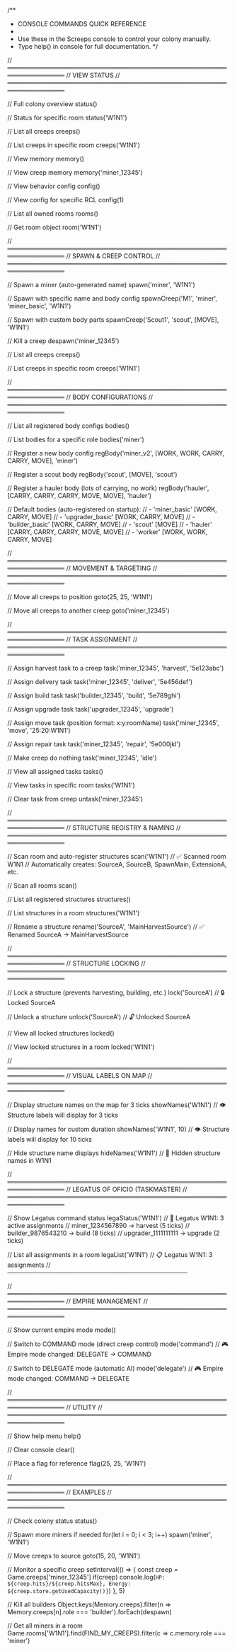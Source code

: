 /**
 * CONSOLE COMMANDS QUICK REFERENCE
 * 
 * Use these in the Screeps console to control your colony manually.
 * Type help() in console for full documentation.
 */

// ═══════════════════════════════════════════════════════════════
// VIEW STATUS
// ═══════════════════════════════════════════════════════════════

// Full colony overview
status()

// Status for specific room
status('W1N1')

// List all creeps
creeps()

// List creeps in specific room
creeps('W1N1')

// View memory
memory()

// View creep memory
memory('miner_12345')

// View behavior config
config()

// View config for specific RCL
config(1)

// List all owned rooms
rooms()

// Get room object
room('W1N1')

// ═══════════════════════════════════════════════════════════════
// SPAWN & CREEP CONTROL
// ═══════════════════════════════════════════════════════════════

// Spawn a miner (auto-generated name)
spawn('miner', 'W1N1')

// Spawn with specific name and body config
spawnCreep('M1', 'miner', 'miner_basic', 'W1N1')

// Spawn with custom body parts
spawnCreep('Scout1', 'scout', [MOVE], 'W1N1')

// Kill a creep
despawn('miner_12345')

// List all creeps
creeps()

// List creeps in specific room
creeps('W1N1')

// ═══════════════════════════════════════════════════════════════
// BODY CONFIGURATIONS
// ═══════════════════════════════════════════════════════════════

// List all registered body configs
bodies()

// List bodies for a specific role
bodies('miner')

// Register a new body config
regBody('miner_v2', [WORK, WORK, CARRY, CARRY, MOVE], 'miner')

// Register a scout body
regBody('scout', [MOVE], 'scout')

// Register a hauler body (lots of carrying, no work)
regBody('hauler', [CARRY, CARRY, CARRY, MOVE, MOVE], 'hauler')

// Default bodies (auto-registered on startup):
// - 'miner_basic'       [WORK, CARRY, MOVE]
// - 'upgrader_basic'    [WORK, CARRY, MOVE]
// - 'builder_basic'     [WORK, CARRY, MOVE]
// - 'scout'             [MOVE]
// - 'hauler'            [CARRY, CARRY, CARRY, MOVE, MOVE]
// - 'worker'            [WORK, WORK, CARRY, MOVE]

// ═══════════════════════════════════════════════════════════════
// MOVEMENT & TARGETING
// ═══════════════════════════════════════════════════════════════

// Move all creeps to position
goto(25, 25, 'W1N1')

// Move all creeps to another creep
goto('miner_12345')

// ═══════════════════════════════════════════════════════════════
// TASK ASSIGNMENT
// ═══════════════════════════════════════════════════════════════

// Assign harvest task to a creep
task('miner_12345', 'harvest', '5e123abc')

// Assign delivery task
task('miner_12345', 'deliver', '5e456def')

// Assign build task
task('builder_12345', 'build', '5e789ghi')

// Assign upgrade task
task('upgrader_12345', 'upgrade')

// Assign move task (position format: x:y:roomName)
task('miner_12345', 'move', '25:20:W1N1')

// Assign repair task
task('miner_12345', 'repair', '5e000jkl')

// Make creep do nothing
task('miner_12345', 'idle')

// View all assigned tasks
tasks()

// View tasks in specific room
tasks('W1N1')

// Clear task from creep
untask('miner_12345')

// ═══════════════════════════════════════════════════════════════
// STRUCTURE REGISTRY & NAMING
// ═══════════════════════════════════════════════════════════════

// Scan room and auto-register structures
scan('W1N1')
// ✅ Scanned room W1N1
// Automatically creates: SourceA, SourceB, SpawnMain, ExtensionA, etc.

// Scan all rooms
scan()

// List all registered structures
structures()

// List structures in a room
structures('W1N1')

// Rename a structure
rename('SourceA', 'MainHarvestSource')
// ✅ Renamed SourceA → MainHarvestSource

// ═══════════════════════════════════════════════════════════════
// STRUCTURE LOCKING
// ═══════════════════════════════════════════════════════════════

// Lock a structure (prevents harvesting, building, etc.)
lock('SourceA')
// 🔒 Locked SourceA

// Unlock a structure
unlock('SourceA')
// 🔓 Unlocked SourceA

// View all locked structures
locked()

// View locked structures in a room
locked('W1N1')

// ═══════════════════════════════════════════════════════════════
// VISUAL LABELS ON MAP
// ═══════════════════════════════════════════════════════════════

// Display structure names on the map for 3 ticks
showNames('W1N1')
// 👁️  Structure labels will display for 3 ticks

// Display names for custom duration
showNames('W1N1', 10)
// 👁️  Structure labels will display for 10 ticks

// Hide structure name displays
hideNames('W1N1')
// 🚫 Hidden structure names in W1N1

// ═══════════════════════════════════════════════════════════════
// LEGATUS OF OFICIO (TASKMASTER)
// ═══════════════════════════════════════════════════════════════

// Show Legatus command status
legaStatus('W1N1')
// 🎯 Legatus W1N1: 3 active assignments
// miner_1234567890 → harvest (5 ticks)
// builder_9876543210 → build (8 ticks)
// upgrader_1111111111 → upgrade (2 ticks)

// List all assignments in a room
legaList('W1N1')
// 📋 Legatus W1N1: 3 assignments
// ─────────────────────────────────────────

// ═══════════════════════════════════════════════════════════════
// EMPIRE MANAGEMENT
// ═══════════════════════════════════════════════════════════════

// Show current empire mode
mode()

// Switch to COMMAND mode (direct creep control)
mode('command')
// 🎮 Empire mode changed: DELEGATE → COMMAND

// Switch to DELEGATE mode (automatic AI)
mode('delegate')
// 🎮 Empire mode changed: COMMAND → DELEGATE

// ═══════════════════════════════════════════════════════════════
// UTILITY
// ═══════════════════════════════════════════════════════════════

// Show help menu
help()

// Clear console
clear()

// Place a flag for reference
flag(25, 25, 'W1N1')

// ═══════════════════════════════════════════════════════════════
// EXAMPLES
// ═══════════════════════════════════════════════════════════════

// Check colony status
status()

// Spawn more miners if needed
for(let i = 0; i < 3; i++) spawn('miner', 'W1N1')

// Move creeps to source
goto(15, 20, 'W1N1')

// Monitor a specific creep
setInterval(() => {
  const creep = Game.creeps['miner_12345']
  if(creep) console.log(`HP: ${creep.hits}/${creep.hitsMax}, Energy: ${creep.store.getUsedCapacity()}`)
}, 5)

// Kill all builders
Object.keys(Memory.creeps).filter(n => Memory.creeps[n].role === 'builder').forEach(despawn)

// Get all miners in a room
Game.rooms['W1N1'].find(FIND_MY_CREEPS).filter(c => c.memory.role === 'miner')

